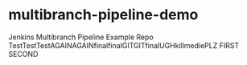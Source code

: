 # multibranch-pipeline-demo
Jenkins Multibranch Pipeline Example Repo TestTestTestAGAINAGAINfinalfinalGITGITfinalUGHkillmediePLZ
FIRST
SECOND